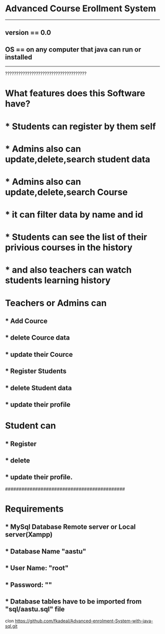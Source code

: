 
# Advanced Course Erollment System


********************************
## version == 0.0
## OS == on any computer that java can run or installed
********************************

?????????????????????????????????????
# What features does this Software have?

# * Students can register by  them self 
# * Admins also can update,delete,search student data 
# * Admins also can update,delete,search Course
# * it can filter data  by name and id
# * Students can see the list of their privious courses in the history
# * and also teachers can watch students learning history
# Teachers or Admins can
## * Add Cource
## * delete Cource data
## * update their Cource

## * Register Students
## * delete Student data
## * update their profile

# Student can 
## * Register
## * delete 
## * update their profile.


############################################

# Requirements

## * MySql Database Remote server or Local server(Xampp)
## * Database  Name "aastu"
## * User Name: "root"
## * Password: ""
## * Database tables have to be imported from "sql/aastu.sql" file

clon https://github.com/fkadeal/Advanced-enrolment-System-with-java-sql.git

